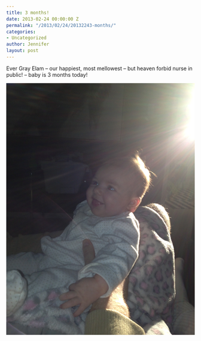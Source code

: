 ```yaml
---
title: 3 months!
date: 2013-02-24 00:00:00 Z
permalink: "/2013/02/24/20132243-months/"
categories:
- Uncategorized
author: Jennifer
layout: post
---
```


Ever Gray Elam &#8211; our happiest, most mellowest &#8211; but heaven forbid nurse in public! &#8211; baby is 3 months today!

![](/assets/images/3-months/2013-02-24+16.58.27.jpg)
